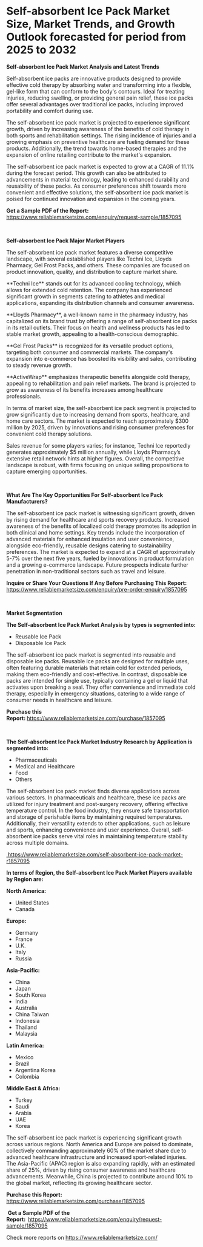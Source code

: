 <p><h1>Self-absorbent Ice Pack Market Size, Market Trends, and Growth Outlook forecasted for period from 2025 to 2032</h1></p><p><strong>Self-absorbent Ice Pack Market Analysis and Latest Trends</strong></p>
<p><p>Self-absorbent ice packs are innovative products designed to provide effective cold therapy by absorbing water and transforming into a flexible, gel-like form that can conform to the body's contours. Ideal for treating injuries, reducing swelling, or providing general pain relief, these ice packs offer several advantages over traditional ice packs, including improved portability and comfort during use.</p><p>The self-absorbent ice pack market is projected to experience significant growth, driven by increasing awareness of the benefits of cold therapy in both sports and rehabilitation settings. The rising incidence of injuries and a growing emphasis on preventive healthcare are fueling demand for these products. Additionally, the trend towards home-based therapies and the expansion of online retailing contribute to the market's expansion.</p><p>The self-absorbent ice pack market is expected to grow at a CAGR of 11.1% during the forecast period. This growth can also be attributed to advancements in material technology, leading to enhanced durability and reusability of these packs. As consumer preferences shift towards more convenient and effective solutions, the self-absorbent ice pack market is poised for continued innovation and expansion in the coming years.</p></p>
<p><strong>Get a Sample PDF of the Report:&nbsp;</strong> <a href="https://www.reliablemarketsize.com/enquiry/request-sample/1857095?utm_campaign=3112&utm_medium=2&utm_source=Github&utm_content=ia&utm_term=27032025&utm_id=self-absorbent-ice-pack">https://www.reliablemarketsize.com/enquiry/request-sample/1857095</a></p>
<p>&nbsp;</p>
<p><strong>Self-absorbent Ice Pack Major Market Players</strong></p>
<p><p>The self-absorbent ice pack market features a diverse competitive landscape, with several established players like Techni Ice, Lloyds Pharmacy, Gel Frost Packs, and others. These companies are focused on product innovation, quality, and distribution to capture market share.</p><p>**Techni Ice** stands out for its advanced cooling technology, which allows for extended cold retention. The company has experienced significant growth in segments catering to athletes and medical applications, expanding its distribution channels and consumer awareness.</p><p>**Lloyds Pharmacy**, a well-known name in the pharmacy industry, has capitalized on its brand trust by offering a range of self-absorbent ice packs in its retail outlets. Their focus on health and wellness products has led to stable market growth, appealing to a health-conscious demographic.</p><p>**Gel Frost Packs** is recognized for its versatile product options, targeting both consumer and commercial markets. The company's expansion into e-commerce has boosted its visibility and sales, contributing to steady revenue growth.</p><p>**ActiveWrap** emphasizes therapeutic benefits alongside cold therapy, appealing to rehabilitation and pain relief markets. The brand is projected to grow as awareness of its benefits increases among healthcare professionals.</p><p>In terms of market size, the self-absorbent ice pack segment is projected to grow significantly due to increasing demand from sports, healthcare, and home care sectors. The market is expected to reach approximately $300 million by 2025, driven by innovations and rising consumer preferences for convenient cold therapy solutions.</p><p>Sales revenue for some players varies; for instance, Techni Ice reportedly generates approximately $5 million annually, while Lloyds Pharmacy’s extensive retail network hints at higher figures. Overall, the competitive landscape is robust, with firms focusing on unique selling propositions to capture emerging opportunities.</p></p>
<p>&nbsp;</p>
<p><strong>What Are The Key Opportunities For Self-absorbent Ice Pack Manufacturers?</strong></p>
<p><p>The self-absorbent ice pack market is witnessing significant growth, driven by rising demand for healthcare and sports recovery products. Increased awareness of the benefits of localized cold therapy promotes its adoption in both clinical and home settings. Key trends include the incorporation of advanced materials for enhanced insulation and user convenience, alongside eco-friendly, reusable designs catering to sustainability preferences. The market is expected to expand at a CAGR of approximately 5-7% over the next five years, fueled by innovations in product formulation and a growing e-commerce landscape. Future prospects indicate further penetration in non-traditional sectors such as travel and leisure.</p></p>
<p><strong>Inquire or Share Your Questions If Any Before Purchasing This Report:</strong> <a href="https://www.reliablemarketsize.com/enquiry/pre-order-enquiry/1857095?utm_campaign=3112&utm_medium=2&utm_source=Github&utm_content=ia&utm_term=27032025&utm_id=self-absorbent-ice-pack">https://www.reliablemarketsize.com/enquiry/pre-order-enquiry/1857095</a></p>
<p>&nbsp;</p>
<p><strong>Market Segmentation</strong></p>
<p><strong>The Self-absorbent Ice Pack Market Analysis by types is segmented into:</strong></p>
<p><ul><li>Reusable Ice Pack</li><li>Disposable Ice Pack</li></ul></p>
<p><p>The self-absorbent ice pack market is segmented into reusable and disposable ice packs. Reusable ice packs are designed for multiple uses, often featuring durable materials that retain cold for extended periods, making them eco-friendly and cost-effective. In contrast, disposable ice packs are intended for single use, typically containing a gel or liquid that activates upon breaking a seal. They offer convenience and immediate cold therapy, especially in emergency situations, catering to a wide range of consumer needs in healthcare and leisure.</p></p>
<p><strong>Purchase this Report:&nbsp;</strong><a href="https://www.reliablemarketsize.com/purchase/1857095?utm_campaign=3112&utm_medium=2&utm_source=Github&utm_content=ia&utm_term=27032025&utm_id=self-absorbent-ice-pack">https://www.reliablemarketsize.com/purchase/1857095</a></p>
<p>&nbsp;</p>
<p><strong>The Self-absorbent Ice Pack Market Industry Research by Application is segmented into:</strong></p>
<p><ul><li>Pharmaceuticals</li><li>Medical and Healthcare</li><li>Food</li><li>Others</li></ul></p>
<p><p>The self-absorbent ice pack market finds diverse applications across various sectors. In pharmaceuticals and healthcare, these ice packs are utilized for injury treatment and post-surgery recovery, offering effective temperature control. In the food industry, they ensure safe transportation and storage of perishable items by maintaining required temperatures. Additionally, their versatility extends to other applications, such as leisure and sports, enhancing convenience and user experience. Overall, self-absorbent ice packs serve vital roles in maintaining temperature stability across multiple domains.</p></p>
<p><a href="https://www.reliablemarketsize.com/self-absorbent-ice-pack-market-r1857095?utm_campaign=3112&utm_medium=2&utm_source=Github&utm_content=ia&utm_term=27032025&utm_id=self-absorbent-ice-pack">&nbsp;https://www.reliablemarketsize.com/self-absorbent-ice-pack-market-r1857095</a></p>
<p><strong>In terms of Region, the Self-absorbent Ice Pack Market Players available by Region are:</strong></p>
<p>
    <p> <strong> North America: </strong>
        <ul>
            <li>United States</li>
            <li>Canada</li>
        </ul>
        </p> 
    <p> <strong> Europe: </strong>
        <ul>
            <li>Germany</li>
            <li>France</li>
            <li>U.K.</li>
            <li>Italy</li>
            <li>Russia</li>
        </ul>
        </p> 
    <p> <strong> Asia-Pacific: </strong>
        <ul>
            <li>China</li>
            <li>Japan</li>
            <li>South Korea</li>
            <li>India</li>
            <li>Australia</li>
            <li>China Taiwan</li>
            <li>Indonesia</li>
            <li>Thailand</li>
            <li>Malaysia</li>
        </ul>
        </p> 
    <p> <strong> Latin America: </strong>
        <ul>
            <li>Mexico</li>
            <li>Brazil</li>
            <li>Argentina Korea</li>
            <li>Colombia</li>
        </ul>
        </p> 
    <p> <strong> Middle East & Africa: </strong>
        <ul>
            <li>Turkey</li>
            <li>Saudi</li>
            <li>Arabia</li>
            <li>UAE</li>
            <li>Korea</li>
        </ul>
    </p>
    </p>
<p><p>The self-absorbent ice pack market is experiencing significant growth across various regions. North America and Europe are poised to dominate, collectively commanding approximately 60% of the market share due to advanced healthcare infrastructure and increased sport-related injuries. The Asia-Pacific (APAC) region is also expanding rapidly, with an estimated share of 25%, driven by rising consumer awareness and healthcare advancements. Meanwhile, China is projected to contribute around 10% to the global market, reflecting its growing healthcare sector.</p></p>
<p><strong>Purchase this Report: </strong><a href="https://www.reliablemarketsize.com/purchase/1857095?utm_campaign=3112&utm_medium=2&utm_source=Github&utm_content=ia&utm_term=27032025&utm_id=self-absorbent-ice-pack">https://www.reliablemarketsize.com/purchase/1857095</a></p>
<p>&nbsp;<strong>Get a Sample PDF of the Report:&nbsp;&nbsp;</strong><a href="https://www.reliablemarketsize.com/enquiry/request-sample/1857095?utm_campaign=3112&utm_medium=2&utm_source=Github&utm_content=ia&utm_term=27032025&utm_id=self-absorbent-ice-pack">https://www.reliablemarketsize.com/enquiry/request-sample/1857095</a></p>
<p><strong></strong></p>
<p>Check more reports on <a href="https://www.reliablemarketsize.com/?utm_campaign=3112&utm_medium=2&utm_source=Github&utm_content=ia&utm_term=27032025&utm_id=self-absorbent-ice-pack">https://www.reliablemarketsize.com/</a></p>